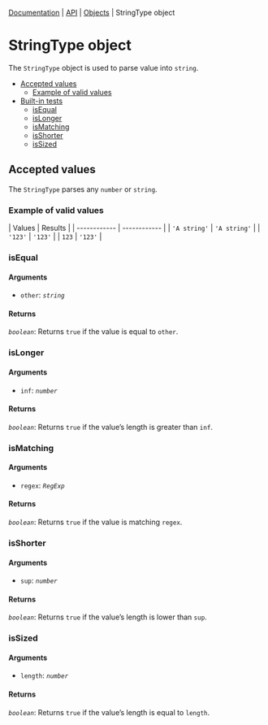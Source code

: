 [Documentation](../README.md) | [API](./README.md) | [Objects](./README.md#objects) | StringType object

# StringType object

The `StringType` object is used to parse value into `string`.

- [Accepted values](#accepted-values)
  - [Example of valid values](#example-of-valid-values)
- [Built-in tests](#built-in-tests)
  - [isEqual](#isequal)
  - [isLonger](#islonger)
  - [isMatching](#ismatching)
  - [isShorter](#isshorter)
  - [isSized](#issized)

## Accepted values

The `StringType` parses any `number` or `string`.

### Example of valid values

| Values | Results | | ------------ | ------------ | | `'A string'` | `'A string'` | | `'123'` | `'123'` | | `123` | `'123'` |

### isEqual

#### Arguments

- `other`: _`string`_

#### Returns

_`boolean`_: Returns `true` if the value is equal to `other`.

### isLonger

#### Arguments

- `inf`: _`number`_

#### Returns

_`boolean`_: Returns `true` if the value’s length is greater than `inf`.

### isMatching

#### Arguments

- `regex`: _`RegExp`_

#### Returns

_`boolean`_: Returns `true` if the value is matching `regex`.

### isShorter

#### Arguments

- `sup`: _`number`_

#### Returns

_`boolean`_: Returns `true` if the value’s length is lower than `sup`.

### isSized

#### Arguments

- `length`: _`number`_

#### Returns

_`boolean`_: Returns `true` if the value’s length is equal to `length`.

